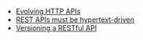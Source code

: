 - [Evolving HTTP APIs](https://www.mnot.net/blog/2012/12/04/api-evolution)
- [REST APIs must be hypertext-driven](https://roy.gbiv.com/untangled/2008/rest-apis-must-be-hypertext-driven)
- [Versioning a RESTful API](https://www.baeldung.com/rest-versioning)